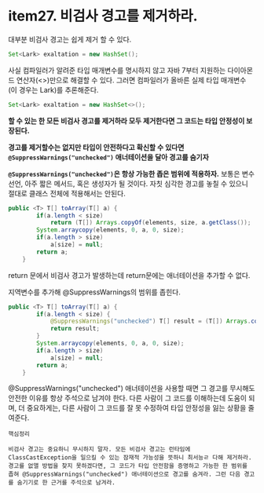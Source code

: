# item27. 비검사 경고를 제거하라. 

대부분 비검사 경고는 쉽게 제거 할 수 있다. 
```java
Set<Lark> exaltation = new HashSet();
```
사실 컴파일러가 알려준 타입 매개변수를 명시하지 않고 자바 7부터 지원하는 다이아몬드 연산자(<>)만으로 해결할 수 있다. 
그러면 컴파일러가 올바른 실제 타입 매개변수 (이 경우는 Lark)를 추론해준다.
```java
Set<Lark> exaltation = new HashSet<>();
```

**할 수 있는 한 모든 비검사 경고를 제거하라 모두 제거한다면 그 코드는 타입 안정성이 보장된다.**

**경고를 제거할수는 없지만 타입이 안전하다고 확신할 수 있다면 `@SuppressWarnings("unchecked")` 애너테이션을 달아 경고를 숨기자**


**`@SuppressWarnings("unchecked")`은 항상 가능한 좁은 범위에 적용하자.** 보통은 변수선언, 아주 짧은 메서드, 혹은 생성자가 될 것이다. 자칫 심각한 경고를 놓칠 수 있으니 절대로 클래스 전체에 적용해서는 안된다. 

```java
public <T> T[] toArray(T[] a) {
        if(a.length < size) 
            return (T[]) Arrays.copyOf(elements, size, a.getClass());
        System.arraycopy(elements, 0, a, 0, size);
        if(a.length > size) 
            a[size] = null; 
        return a;
    }
```
return 문에서 비검사 경고가 발생하는데 return문에는 애너테이션을 추가할 수 없다. 

지역변수를 추가해 @SuppressWarnings의 범위를 좁힌다.
```java
public <T> T[] toArray(T[] a) {
        if(a.length < size) {
            @SuppressWarnings("unchecked") T[] result = (T[]) Arrays.copyOf(elements, size, a.getClass());
            return result;
        }
        System.arraycopy(elements, 0, a, 0, size);
        if(a.length > size)
            a[size] = null;
        return a;
    }
```

@SuppressWarnings("unchecked") 애너테이션을 사용할 때면 그 경고를 무시해도 안전한 이유를 항상 주석으로 남겨야 한다. 다른 사람이 그 코드를 이해하는데 도움이 되며, 더 중요하게는, 다른 사람이 그 코드를 잘 못 수정하여 타입 안정성을 잃는 상황을 줄여준다. 

```
핵심정리 

비검사 경고는 중요하니 무시하지 말자. 모든 비검사 경고는 런타임에 ClassCastException을 일으킬 수 있는 잠재적 가능성을 뜻하니 최서능ㄹ 다해 제거하라. 경고를 없앨 방법을 찾지 못하겠다면, 그 코드가 타입 안전함을 증명하고 가능한 한 범위를 좁혀 @SuppressWarnings("unchecked") 애너테이션으로 경고를 숨겨라. 그런 다음 경고를 숨기기로 한 근거를 주석으로 남겨라.
```